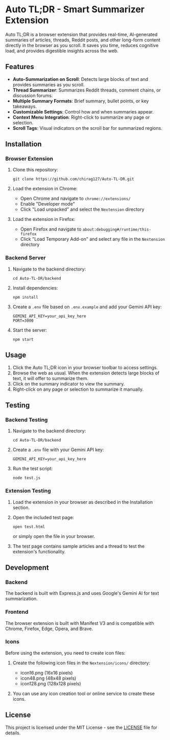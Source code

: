 # Auto TL;DR - Smart Summarizer Extension

Auto TL;DR is a browser extension that provides real-time, AI-generated summaries of articles, threads, Reddit posts, and other long-form content directly in the browser as you scroll. It saves you time, reduces cognitive load, and provides digestible insights across the web.

## Features

-   **Auto-Summarization on Scroll**: Detects large blocks of text and provides summaries as you scroll.
-   **Thread Summarizer**: Summarizes Reddit threads, comment chains, or discussion forums.
-   **Multiple Summary Formats**: Brief summary, bullet points, or key takeaways.
-   **Customizable Settings**: Control how and when summaries appear.
-   **Context Menu Integration**: Right-click to summarize any page or selection.
-   **Scroll Tags**: Visual indicators on the scroll bar for summarized regions.

## Installation

### Browser Extension

1. Clone this repository:

    ```
    git clone https://github.com/chirag127/Auto-TL-DR.git
    ```

2. Load the extension in Chrome:

    - Open Chrome and navigate to `chrome://extensions/`
    - Enable "Developer mode"
    - Click "Load unpacked" and select the `Nextension` directory

3. Load the extension in Firefox:
    - Open Firefox and navigate to `about:debugging#/runtime/this-firefox`
    - Click "Load Temporary Add-on" and select any file in the `Nextension` directory

### Backend Server

1. Navigate to the backend directory:

    ```
    cd Auto-TL-DR/backend
    ```

2. Install dependencies:

    ```
    npm install
    ```

3. Create a `.env` file based on `.env.example` and add your Gemini API key:

    ```
    GEMINI_API_KEY=your_api_key_here
    PORT=3000
    ```

4. Start the server:
    ```
    npm start
    ```

## Usage

1. Click the Auto TL;DR icon in your browser toolbar to access settings.
2. Browse the web as usual. When the extension detects large blocks of text, it will offer to summarize them.
3. Click on the summary indicator to view the summary.
4. Right-click on any page or selection to summarize it manually.

## Testing

### Backend Testing

1. Navigate to the backend directory:

    ```
    cd Auto-TL-DR/backend
    ```

2. Create a `.env` file with your Gemini API key:

    ```
    GEMINI_API_KEY=your_api_key_here
    ```

3. Run the test script:
    ```
    node test.js
    ```

### Extension Testing

1. Load the extension in your browser as described in the Installation section.

2. Open the included test page:

    ```
    open test.html
    ```

    or simply open the file in your browser.

3. The test page contains sample articles and a thread to test the extension's functionality.

## Development

### Backend

The backend is built with Express.js and uses Google's Gemini AI for text summarization.

### Frontend

The browser extension is built with Manifest V3 and is compatible with Chrome, Firefox, Edge, Opera, and Brave.

### Icons

Before using the extension, you need to create icon files:

1. Create the following icon files in the `Nextension/icons/` directory:

    - icon16.png (16x16 pixels)
    - icon48.png (48x48 pixels)
    - icon128.png (128x128 pixels)

2. You can use any icon creation tool or online service to create these icons.

## License

This project is licensed under the MIT License - see the [LICENSE](LICENSE) file for details.
